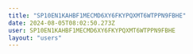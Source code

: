 ```yaml
---
title: "SP10EN1KAHBF1MECMD6XY6FKYPQXMT6WTPPN9FBHE"
date: 2024-08-05T08:02:50.273Z
user: SP10EN1KAHBF1MECMD6XY6FKYPQXMT6WTPPN9FBHE
layout: "users"
---
```

    